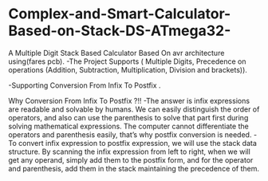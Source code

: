 # Complex-and-Smart-Calculator-Based-on-Stack-DS-ATmega32-

A Multiple Digit Stack Based Calculator Based On avr architecture using(fares pcb).
-The Project Supports ( Multiple Digits, Precedence on operations (Addition, Subtraction, Multiplication, Division and brackets)).

-Supporting Conversion From Infix To Postfix .

Why Conversion From Infix To Postfix ?!!
-The answer is infix expressions are readable and solvable by humans. We can easily distinguish the order of operators, and also can use the parenthesis to solve that part first during solving mathematical expressions. The computer cannot differentiate the operators and parenthesis easily, that’s why postfix conversion is needed.
-To convert infix expression to postfix expression, we will use the stack data structure. By scanning the infix expression from left to right, when we will get any operand, simply add them to the postfix form, and for the operator and parenthesis, add them in the stack maintaining the precedence of them.

